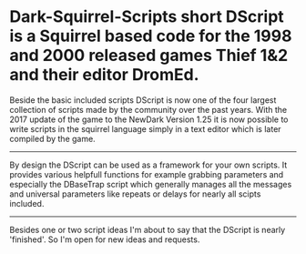 # Dark-Squirrel-Scripts short DScript is a Squirrel based code for the 1998 and 2000 released games Thief 1&2 and their editor DromEd.

Beside the basic included scripts DScript is now one of the four largest collection of scripts made by the community over the past years.
With the 2017 update of the game to the NewDark Version 1.25 it is now possible to write scripts in the squirrel language simply in a text editor which is later compiled by the game.

____________________________________________________________________________________________

By design the DScript can be used as a framework for your own scripts. It provides various helpfull functions for example grabbing parameters and especially the DBaseTrap script which generally manages all the messages and universal parameters like repeats or delays for nearly all scipts included.

________________

Besides one or two  script ideas I'm about to say that the DScript is nearly 'finished'. So I'm open for new ideas and requests.
